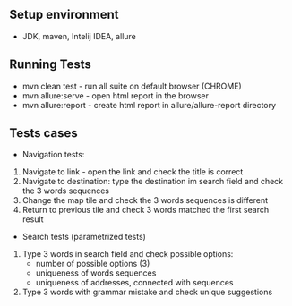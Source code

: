 ## Setup environment
* JDK, maven, Intelij IDEA, allure

## Running Tests
* mvn clean test - run all suite on default browser (CHROME)
* mvn allure:serve - open html report in the browser
* mvn allure:report - create html report in allure/allure-report directory

## Tests cases
* Navigation tests:
1. Navigate to link - open the link and check the title is correct
2. Navigate to destination: type the destination im search field and check the 3 words sequences
3. Change the map tile and check the 3 words sequences is different
4. Return to previous tile and check 3 words matched the first search result
* Search tests (parametrized tests)
1. Type 3 words in search field and check possible options: 
    * number of possible options (3)
    * uniqueness of words sequences
    * uniqueness of addresses, connected with sequences
2. Type 3 words with grammar mistake and check unique suggestions


